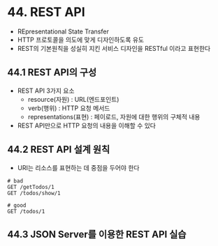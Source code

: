 # 44. REST API

- REpresentational State Transfer
- HTTP 프로토콜을 의도에 맞게 디자인하도록 유도
- REST의 기본원칙을 성실히 지킨 서비스 디자인을 RESTful 이라고 표현한다

## 44.1 REST API의 구성

- REST API 3가지 요소
  - resource(자원) : URL(엔드포인트)
  - verb(행위) : HTTP 요청 메서드
  - representations(표현) : 페이로드, 자원에 대한 행위의 구체적 내용
- REST API만으로 HTTP 요청의 내용을 이해할 수 있다

## 44.2 REST API 설계 원칙

- URI는 리소스를 표현하는 데 중점을 두어야 한다

```http
# bad
GET /getTodos/1
GET /todos/show/1

# good
GET /todos/1
```

## 44.3 JSON Server를 이용한 REST API 실습
